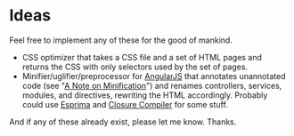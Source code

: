 # Ideas

Feel free to implement any of these for the good of mankind.

*  CSS optimizer that takes a CSS file and a set of HTML pages and returns the CSS with only selectors used by the set of pages.
*  Minifier/uglifier/preprocessor for [AngularJS](https://github.com/angular/angular.js) that annotates unannotated code (see "[A Note on Minification](http://docs.angularjs.org/tutorial/step_05)") and renames controllers, services, modules, and directives, rewriting the HTML accordingly. Probably could use [Esprima](http://esprima.org/) and [Closure Compiler](https://developers.google.com/closure/compiler/) for some stuff.

And if any of these already exist, please let me know. Thanks.
